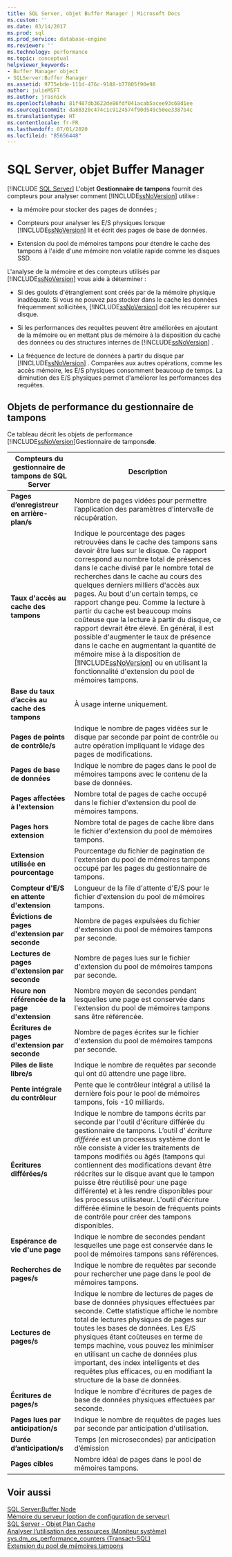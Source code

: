 ```yaml
---
title: SQL Server, objet Buffer Manager | Microsoft Docs
ms.custom: ''
ms.date: 03/14/2017
ms.prod: sql
ms.prod_service: database-engine
ms.reviewer: ''
ms.technology: performance
ms.topic: conceptual
helpviewer_keywords:
- Buffer Manager object
- SQLServer:Buffer Manager
ms.assetid: 9775ebde-111d-476c-9188-b77805f90e98
author: julieMSFT
ms.author: jrasnick
ms.openlocfilehash: 81f487db3622de86fdf041acab5acee93c68d1ee
ms.sourcegitcommit: da88320c474c1c9124574f90d549c50ee3387b4c
ms.translationtype: HT
ms.contentlocale: fr-FR
ms.lasthandoff: 07/01/2020
ms.locfileid: "85656448"
---
```

# <a name="sql-server-buffer-manager-object"></a>SQL Server, objet Buffer Manager
 [!INCLUDE [SQL Server](../../includes/applies-to-version/sqlserver.md)]
  L'objet **Gestionnaire de tampons** fournit des compteurs pour analyser comment [!INCLUDE[ssNoVersion](../../includes/ssnoversion-md.md)] utilise :  
  
-   la mémoire pour stocker des pages de données ;  
  
-   Compteurs pour analyser les E/S physiques lorsque [!INCLUDE[ssNoVersion](../../includes/ssnoversion-md.md)] lit et écrit des pages de base de données.  
  
-   Extension du pool de mémoires tampons pour étendre le cache des tampons à l'aide d'une mémoire non volatile rapide comme les disques SSD.  
  
 L'analyse de la mémoire et des compteurs utilisés par [!INCLUDE[ssNoVersion](../../includes/ssnoversion-md.md)] vous aide à déterminer :  
  
-   Si des goulots d'étranglement sont créés par de la mémoire physique inadéquate. Si vous ne pouvez pas stocker dans le cache les données fréquemment sollicitées, [!INCLUDE[ssNoVersion](../../includes/ssnoversion-md.md)] doit les récupérer sur disque.   
  
-   Si les performances des requêtes peuvent être améliorées en ajoutant de la mémoire ou en mettant plus de mémoire à la disposition du cache des données ou des structures internes de [!INCLUDE[ssNoVersion](../../includes/ssnoversion-md.md)] .  
  
-   La fréquence de lecture de données à partir du disque par [!INCLUDE[ssNoVersion](../../includes/ssnoversion-md.md)] . Comparées aux autres opérations, comme les accès mémoire, les E/S physiques consomment beaucoup de temps. La diminution des E/S physiques permet d'améliorer les performances des requêtes.  
  
## <a name="buffer-manager-performance-objects"></a>Objets de performance du gestionnaire de tampons  
 Ce tableau décrit les objets de performance [!INCLUDE[ssNoVersion](../../includes/ssnoversion-md.md)]Gestionnaire de tampons**de**.  
  
|Compteurs du gestionnaire de tampons de SQL Server|Description|  
|----------------------------------------|-----------------|  
|**Pages d’enregistreur en arrière-plan/s**|Nombre de pages vidées pour permettre l’application des paramètres d’intervalle de récupération.| 
|**Taux d'accès au cache des tampons**|Indique le pourcentage des pages retrouvées dans le cache des tampons sans devoir être lues sur le disque. Ce rapport correspond au nombre total de présences dans le cache divisé par le nombre total de recherches dans le cache au cours des quelques derniers milliers d'accès aux pages. Au bout d'un certain temps, ce rapport change peu. Comme la lecture à partir du cache est beaucoup moins coûteuse que la lecture à partir du disque, ce rapport devrait être élevé. En général, il est possible d'augmenter le taux de présence dans le cache en augmentant la quantité de mémoire mise à la disposition de [!INCLUDE[ssNoVersion](../../includes/ssnoversion-md.md)] ou en utilisant la fonctionnalité d'extension du pool de mémoires tampons.|  
|**Base du taux d’accès au cache des tampons**|À usage interne uniquement.|
|**Pages de points de contrôle/s**|Indique le nombre de pages vidées sur le disque par seconde par point de contrôle ou autre opération impliquant le vidage des pages de modifications.|  
|**Pages de base de données**|Indique le nombre de pages dans le pool de mémoires tampons avec le contenu de la base de données.|  
|**Pages affectées à l'extension**|Nombre total de pages de cache occupé dans le fichier d'extension du pool de mémoires tampons.|  
|**Pages hors extension**|Nombre total de pages de cache libre dans le fichier d'extension du pool de mémoires tampons.|  
|**Extension utilisée en pourcentage**|Pourcentage du fichier de pagination de l'extension du pool de mémoires tampons occupé par les pages du gestionnaire de tampons.|  
|**Compteur d'E/S en attente d'extension**|Longueur de la file d'attente d'E/S pour le fichier d'extension du pool de mémoires tampons.|  
|**Évictions de pages d'extension par seconde**|Nombre de pages expulsées du fichier d'extension du pool de mémoires tampons par seconde.|  
|**Lectures de pages d'extension par seconde**|Nombre de pages lues sur le fichier d'extension du pool de mémoires tampons par seconde.|  
|**Heure non référencée de la page d'extension**|Nombre moyen de secondes pendant lesquelles une page est conservée dans l'extension du pool de mémoires tampons sans être référencée.|  
|**Écritures de pages d'extension par seconde**|Nombre de pages écrites sur le fichier d'extension du pool de mémoires tampons par seconde.|  
|**Piles de liste libre/s**|Indique le nombre de requêtes par seconde qui ont dû attendre une page libre.|  
|**Pente intégrale du contrôleur**|Pente que le contrôleur intégral a utilisé la dernière fois pour le pool de mémoires tampons, fois -10 milliards.| 
|**Écritures différées/s**|Indique le nombre de tampons écrits par seconde par l'outil d'écriture différée du gestionnaire de tampons. L’outil d’ *écriture différée* est un processus système dont le rôle consiste à vider les traitements de tampons modifiés ou âgés (tampons qui contiennent des modifications devant être réécrites sur le disque avant que le tampon puisse être réutilisé pour une page différente) et à les rendre disponibles pour les processus utilisateur. L'outil d'écriture différée élimine le besoin de fréquents points de contrôle pour créer des tampons disponibles.|  
|**Espérance de vie d'une page**|Indique le nombre de secondes pendant lesquelles une page est conservée dans le pool de mémoires tampons sans références.|  
|**Recherches de pages/s**|Indique le nombre de requêtes par seconde pour rechercher une page dans le pool de mémoires tampons.|  
|**Lectures de pages/s**|Indique le nombre de lectures de pages de base de données physiques effectuées par seconde. Cette statistique affiche le nombre total de lectures physiques de pages sur toutes les bases de données. Les E/S physiques étant coûteuses en terme de temps machine, vous pouvez les minimiser en utilisant un cache de données plus important, des index intelligents et des requêtes plus efficaces, ou en modifiant la structure de la base de données.|  
|**Écritures de pages/s**|Indique le nombre d'écritures de pages de base de données physiques effectuées par seconde.|  
|**Pages lues par anticipation/s**|Indique le nombre de requêtes de pages lues par seconde par anticipation d'utilisation.|  
|**Durée d’anticipation/s**|Temps (en microsecondes) par anticipation d’émission|
|**Pages cibles**|Nombre idéal de pages dans le pool de mémoires tampons.|

  
## <a name="see-also"></a>Voir aussi  
 [SQL Server:Buffer Node](../../relational-databases/performance-monitor/sql-server-buffer-node.md)   
 [Mémoire du serveur (option de configuration de serveur)](../../database-engine/configure-windows/server-memory-server-configuration-options.md)   
 [SQL Server - Objet Plan Cache](../../relational-databases/performance-monitor/sql-server-plan-cache-object.md)   
 [Analyser l’utilisation des ressources &#40;Moniteur système&#41;](../../relational-databases/performance-monitor/monitor-resource-usage-system-monitor.md)   
 [sys.dm_os_performance_counters &#40;Transact-SQL&#41;](../../relational-databases/system-dynamic-management-views/sys-dm-os-performance-counters-transact-sql.md)   
 [Extension du pool de mémoires tampons](../../database-engine/configure-windows/buffer-pool-extension.md)  
  
  
